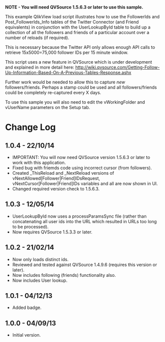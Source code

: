 **NOTE - You will need QVSource 1.5.6.3 or later to use this sample.**

This example QlikView load script illustrates how to use the FollowerIds and Post_FollowerIds_Info tables of the Twitter Connector (and Friend equivalents) in conjunction with the UserLookupById table to build up a collection of all the followers and friends of a particular account over a number of reloads (if required).

This is necessary because the Twitter API only allows enough API calls to retrieve 15x5000=75,000 follower IDs per 15 minute window.

This script uses a new feature in QVSource which is under development and explained in more detail here:
http://wiki.qvsource.com/Getting-Follow-Up-Information-Based-On-A-Previous-Tables-Response.ashx

Further work would be needed to allow this to capture *new* followers/friends. Perhaps a stamp could be used and all followers/friends could be completely re-captured every X days.

To use this sample you will also need to edit the vWorkingFolder and vUserName parameters on the Setup tab.

Change Log
==========
1.0.4 - 22/10/14
----------------
* IMPORTANT: You will now need QVSource version 1.5.6.3 or later to work with this application.
* Fixed bug with friemds code using incorrect cursor (from followers).			
* Created _ThisReload and _NextReload versions of vNextAllowed[Follower|Friend]IDsRequest, vNextCursor[Follower|Friend]IDs variables and all are now shown in UI.
* Changed required version check to 1.5.6.3.

1.0.3 - 12/05/14
----------------
* UserLookupById now uses a processParamsSync file (rather than concatenating all user ids into the URL which resulted in URLs too long to be processed).
* Now requires QVSource 1.5.3.3 or later.

1.0.2 - 21/02/14
----------------
* Now only loads distinct ids.
* Reviewed and tested against QVSource 1.4.9.6 (requires this version or later).
* Now includes following (friends) functionality also.
* Now includes User lookup.

1.0.1 - 04/12/13
----------------
* Added badge.

1.0.0 - 04/09/13
----------------
* Initial version.